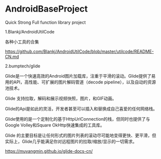 # AndroidBaseProject
Quick Strong Full  function library project





1.Blankj/AndroidUtilCode

各种小工具的合集

https://github.com/Blankj/AndroidUtilCode/blob/master/utilcode/README-CN.md


2.bumptech/glide

Glide是一个快速高效的Android图片加载库，注重于平滑的滚动。Glide提供了易用的API，高性能、可扩展的图片解码管道（decode pipeline），以及自动的资源池技术。

Glide 支持拉取，解码和展示视频快照，图片，和GIF动画。

Glide的Api是如此的灵活，开发者甚至可以插入和替换成自己喜爱的任何网络栈。

Glide使用的是一个定制化的基于HttpUrlConnection的栈，但同时也提供了与Google Volley和Square OkHttp快速集成的工具库。

Glide 的主要目标是让任何形式的图片列表的滚动尽可能地变得更快、更平滑，但实际上，Glide几乎能满足你对远程图片的拉取/缩放/显示的一切需求。

https://muyangmin.github.io/glide-docs-cn/

